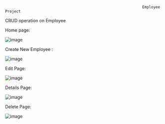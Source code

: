                                                                   Employee Project


CRUD operation on Employee

Home page:

![image](https://github.com/shardapatil/EmployeeProject/assets/53011896/12f238f1-3f41-4dc6-a751-4ce13346590e)

Create New Employee :

![image](https://github.com/shardapatil/EmployeeProject/assets/53011896/15267679-460d-48a7-9b28-0956d5b27ea5)

Edit Page:

![image](https://github.com/shardapatil/EmployeeProject/assets/53011896/eb449923-b57d-4914-8ef7-ec6c82d84d3e)

Details Page:

![image](https://github.com/shardapatil/EmployeeProject/assets/53011896/e889eb26-e45e-4659-9e07-391843bbbf05)

Delete Page:

![image](https://github.com/shardapatil/EmployeeProject/assets/53011896/c50c3cba-3939-4810-a7d6-343696bbd198)

